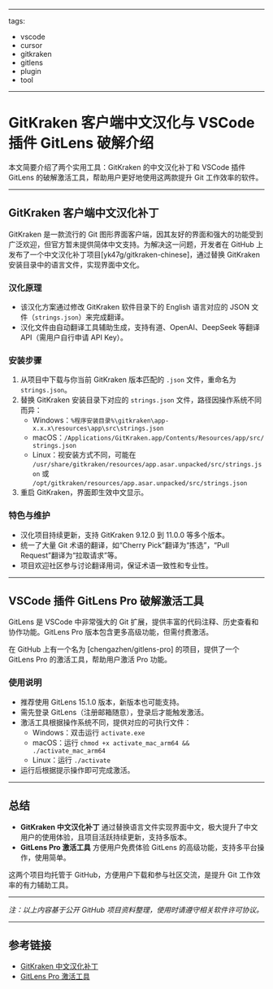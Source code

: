 
---
tags:
 - vscode
 - cursor
 - gitkraken
 - gitlens
 - plugin
 - tool
---

# GitKraken 客户端中文汉化与 VSCode 插件 GitLens 破解介绍

本文简要介绍了两个实用工具：GitKraken 的中文汉化补丁和 VSCode 插件 GitLens 的破解激活工具，帮助用户更好地使用这两款提升 Git 工作效率的软件。

---

## GitKraken 客户端中文汉化补丁

GitKraken 是一款流行的 Git 图形界面客户端，因其友好的界面和强大的功能受到广泛欢迎，但官方暂未提供简体中文支持。为解决这一问题，开发者在 GitHub 上发布了一个中文汉化补丁项目[yk47g/gitkraken-chinese]，通过替换 GitKraken 安装目录中的语言文件，实现界面中文化。

### 汉化原理

- 该汉化方案通过修改 GitKraken 软件目录下的 English 语言对应的 JSON 文件（`strings.json`）来完成翻译。
- 汉化文件由自动翻译工具辅助生成，支持有道、OpenAI、DeepSeek 等翻译 API（需用户自行申请 API Key）。


### 安装步骤

1. 从项目中下载与你当前 GitKraken 版本匹配的 `.json` 文件，重命名为 `strings.json`。
2. 替换 GitKraken 安装目录下对应的 `strings.json` 文件，路径因操作系统不同而异：
    - Windows：`%程序安装目录%\gitkraken\app-x.x.x\resources\app\src\strings.json`
    - macOS：`/Applications/GitKraken.app/Contents/Resources/app/src/strings.json`
    - Linux：视安装方式不同，可能在 `/usr/share/gitkraken/resources/app.asar.unpacked/src/strings.json` 或 `/opt/gitkraken/resources/app.asar.unpacked/src/strings.json`
3. 重启 GitKraken，界面即生效中文显示。

### 特色与维护

- 汉化项目持续更新，支持 GitKraken 9.12.0 到 11.0.0 等多个版本。
- 统一了大量 Git 术语的翻译，如“Cherry Pick”翻译为“拣选”，“Pull Request”翻译为“拉取请求”等。
- 项目欢迎社区参与讨论翻译用词，保证术语一致性和专业性。

---

## VSCode 插件 GitLens Pro 破解激活工具

GitLens 是 VSCode 中非常强大的 Git 扩展，提供丰富的代码注释、历史查看和协作功能。GitLens Pro 版本包含更多高级功能，但需付费激活。

在 GitHub 上有一个名为 [chengazhen/gitlens-pro] 的项目，提供了一个 GitLens Pro 的激活工具，帮助用户激活 Pro 功能。

### 使用说明

- 推荐使用 GitLens 15.1.0 版本，新版本也可能支持。
- 需先登录 GitLens（注册邮箱随意），登录后才能触发激活。
- 激活工具根据操作系统不同，提供对应的可执行文件：
    - Windows：双击运行 `activate.exe`
    - macOS：运行 `chmod +x activate_mac_arm64 && ./activate_mac_arm64`
    - Linux：运行 `./activate`
- 运行后根据提示操作即可完成激活。

---

## 总结

- **GitKraken 中文汉化补丁** 通过替换语言文件实现界面中文，极大提升了中文用户的使用体验，且项目活跃持续更新，支持多版本。
- **GitLens Pro 激活工具** 方便用户免费体验 GitLens 的高级功能，支持多平台操作，使用简单。

这两个项目均托管于 GitHub，方便用户下载和参与社区交流，是提升 Git 工作效率的有力辅助工具。

---

*注：以上内容基于公开 GitHub 项目资料整理，使用时请遵守相关软件许可协议。*

---

## 参考链接

- [GitKraken 中文汉化补丁](https://github.com/yk47g/gitkraken-chinese)
- [GitLens Pro 激活工具](https://github.com/chengazhen/gitlens-pro)

